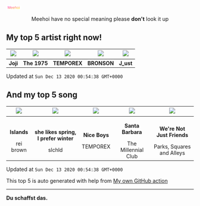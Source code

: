 [![Meehoi Logo](https://github.com/beam41/beam41/raw/master/mh.svg)](http://my.meehoi.me/)
<p align="center">Meehoi have no special meaning please <b>don't</b> look it up</p>

## My top 5 artist right now!
<!-- table start -->
|<img src="https://i.scdn.co/image/50c504c91a2ccd2b5f39837e6261463267b858a2">|<img src="https://i.scdn.co/image/1717dac024e71f64ec421a658c7a9769d41ce251">|<img src="https://i.scdn.co/image/b609a4bd3059e8e25a466deb59d7b29842ca3956">|<img src="https://i.scdn.co/image/f74df470104d9bfc75438be77a3c70bcd2258f69">|<img src="https://i.scdn.co/image/ab67616d00004851cc4ccd176ab48f1946b712fe">|
| :---: | :---: | :---: | :---: | :---: |
|<b>Joji</b>|<b>The 1975</b>|<b>TEMPOREX</b>|<b>BRONSON</b>|<b>J_ust</b>|

Updated at `Sun Dec 13 2020 00:54:38 GMT+0000`
<!-- table end -->

## And my top 5 song
<!-- table song start -->
|<img src="https://i.scdn.co/image/ab67616d00001e02a16f826ef325cdc2b6d26d66">|<img src="https://i.scdn.co/image/ab67616d00001e02be513a021eacf19c4ec44fe3">|<img src="https://i.scdn.co/image/ab67616d00001e0269d098be64bae871b54c2096">|<img src="https://i.scdn.co/image/ab67616d00001e027dddccf83ede45b7ae173ff1">|<img src="https://i.scdn.co/image/ab67616d00001e02aae5901b4a97266f010b8c08">|
| :---: | :---: | :---: | :---: | :---: |
|<p><b>Islands</b></p> rei brown|<p><b>she likes spring, I prefer winter</b></p> slchld|<p><b>Nice Boys</b></p> TEMPOREX|<p><b>Santa Barbara</b></p> The Millennial Club|<p><b>We're Not Just Friends</b></p> Parks, Squares and Alleys|

Updated at `Sun Dec 13 2020 00:54:38 GMT+0000`
<!-- table song end -->

This top 5 is auto generated with help from [My own GitHub action](https://github.com/beam41/spotify-listening)

---

**Du schaffst das.**
